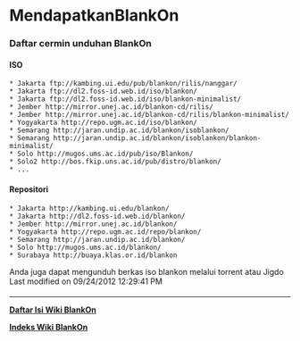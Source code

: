 # MendapatkanBlankOn

### Daftar cermin unduhan BlankOn
#### ISO
    * Jakarta ​ftp://kambing.ui.edu/pub/blankon/rilis/nanggar/
    * Jakarta ​ftp://dl2.foss-id.web.id/iso/blankon/
    * Jakarta ​ftp://dl2.foss-id.web.id/iso/blankon-minimalist/
    * Jember ​http://mirror.unej.ac.id/blankon-cd/rilis/
    * Jember ​http://mirror.unej.ac.id/blankon-cd/rilis/blankon-minimalist/
    * Yogyakarta ​http://repo.ugm.ac.id/iso/blankon/
    * Semarang ​http://jaran.undip.ac.id/blankon/isoblankon/
    * Semarang ​http://jaran.undip.ac.id/blankon/isoblankon/blankon-minimalist/
    * Solo ​http://mugos.ums.ac.id/pub/iso/Blankon/
    * Solo2 ​http://bos.fkip.uns.ac.id/pub/distro/blankon/
    * ...
#### Repositori
    * Jakarta ​http://kambing.ui.edu/blankon/
    * Jakarta ​http://dl2.foss-id.web.id/blankon/
    * Jember ​http://mirror.unej.ac.id/blankon/
    * Yogyakarta ​http://repo.ugm.ac.id/repo/blankon/
    * Semarang ​http://jaran.undip.ac.id/blankon/
    * Solo ​http://mugos.ums.ac.id/blankon/
    * Surabaya ​http://buaya.klas.or.id/blankon
Anda juga dapat mengunduh berkas iso blankon melalui torrent atau Jigdo
Last modified on 09/24/2012 12:29:41 PM
#### 
    







---
[**Daftar Isi Wiki BlankOn**](/DaftarIsi/README.md)
 
[**Indeks Wiki BlankOn**](/Indeks.md)



